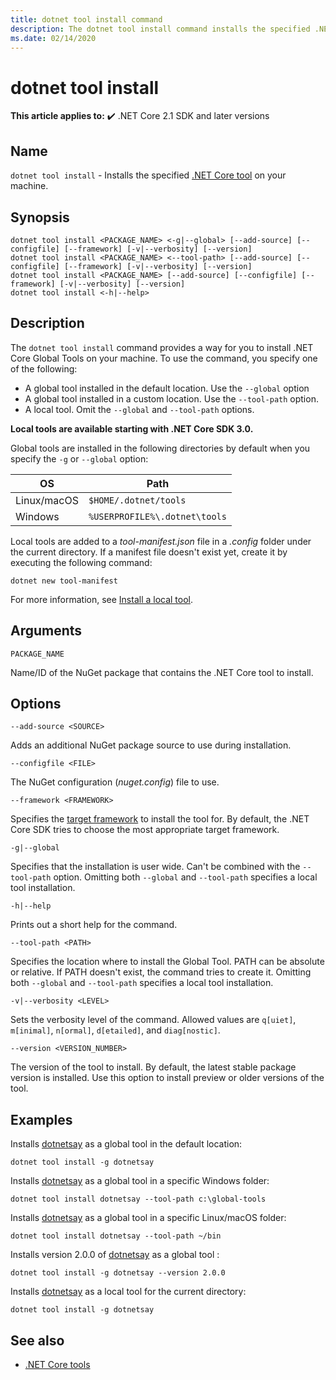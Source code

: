 ```yaml
---
title: dotnet tool install command
description: The dotnet tool install command installs the specified .NET Core tool on your machine.
ms.date: 02/14/2020
---
```

# dotnet tool install

**This article applies to:** ✔️ .NET Core 2.1 SDK and later versions

## Name

`dotnet tool install` - Installs the specified [.NET Core tool](global-tools.md) on your machine.

## Synopsis

```dotnetcli
dotnet tool install <PACKAGE_NAME> <-g|--global> [--add-source] [--configfile] [--framework] [-v|--verbosity] [--version]
dotnet tool install <PACKAGE_NAME> <--tool-path> [--add-source] [--configfile] [--framework] [-v|--verbosity] [--version]
dotnet tool install <PACKAGE_NAME> [--add-source] [--configfile] [--framework] [-v|--verbosity] [--version]
dotnet tool install <-h|--help>
```

## Description

The `dotnet tool install` command provides a way for you to install .NET Core Global Tools on your machine.  To use the command, you specify one of the following:

* A global tool installed in the default location. Use the `--global` option
* A global tool installed in a custom location. Use the `--tool-path` option.
* A local tool. Omit the `--global` and `--tool-path` options.

**Local tools are available starting with .NET Core SDK 3.0.**

Global tools are installed in the following directories by default when you specify the `-g` or `--global` option:

| OS          | Path                          |
|-------------|-------------------------------|
| Linux/macOS | `$HOME/.dotnet/tools`         |
| Windows     | `%USERPROFILE%\.dotnet\tools` |

Local tools are added to a *tool-manifest.json* file in a *.config* folder under the current directory. If a manifest file doesn't exist yet, create it by executing the following command:

```dotnetcli
dotnet new tool-manifest
```

For more information, see [Install a local tool](global-tools.md#install-a-local-tool).

## Arguments

`PACKAGE_NAME`

Name/ID of the NuGet package that contains the .NET Core tool to install.

## Options

`--add-source <SOURCE>`

Adds an additional NuGet package source to use during installation.

`--configfile <FILE>`

The NuGet configuration (*nuget.config*) file to use.

`--framework <FRAMEWORK>`

Specifies the [target framework](../../standard/frameworks.md) to install the tool for. By default, the .NET Core SDK tries to choose the most appropriate target framework.

`-g|--global`

Specifies that the installation is user wide. Can't be combined with the `--tool-path` option. Omitting both `--global` and `--tool-path` specifies a local tool installation. 

`-h|--help`

Prints out a short help for the command.

`--tool-path <PATH>`

Specifies the location where to install the Global Tool. PATH can be absolute or relative. If PATH doesn't exist, the command tries to create it. Omitting both `--global` and `--tool-path` specifies a local tool installation. 

`-v|--verbosity <LEVEL>`

Sets the verbosity level of the command. Allowed values are `q[uiet]`, `m[inimal]`, `n[ormal]`, `d[etailed]`, and `diag[nostic]`.

`--version <VERSION_NUMBER>`

The version of the tool to install. By default, the latest stable package version is installed. Use this option to install preview or older versions of the tool.

## Examples

Installs [dotnetsay](https://www.nuget.org/packages/dotnetsay/) as a global tool in the default location:

`dotnet tool install -g dotnetsay`

Installs [dotnetsay](https://www.nuget.org/packages/dotnetsay/) as a global tool in a specific Windows folder:

`dotnet tool install dotnetsay --tool-path c:\global-tools`

Installs [dotnetsay](https://www.nuget.org/packages/dotnetsay/) as a global tool in a specific Linux/macOS folder:

`dotnet tool install dotnetsay --tool-path ~/bin`

Installs version 2.0.0 of [dotnetsay](https://www.nuget.org/packages/dotnetsay/) as a global tool :

`dotnet tool install -g dotnetsay --version 2.0.0`

Installs [dotnetsay](https://www.nuget.org/packages/dotnetsay/) as a local tool for the current directory:

`dotnet tool install -g dotnetsay`

## See also

- [.NET Core tools](global-tools.md)

